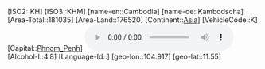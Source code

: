 ﻿---
location: [11.55,104.917]
type: Country
tags:
- geo/Country

SpocWebEntityId: 26936
isDeleted: false
confidential: public

---
[ISO2::KH]
[ISO3::KHM]
[name-en::Cambodia]
[name-de::Kambodscha]
[Area-Total::181035]
[Area-Land::176520]
[Continent::[Asia](geo/Continent/Asia.md)]
[VehicleCode::K]
[Capital::[Phnom_Penh](geo/Continent/Asia/Cambodia/Phnom_Penh.md)]
![Anthem-Cambodia](xLarge/National-Anthem/Anthem-Cambodia.mp3)
[Alcohol-l::4.8]
[Language-Id::]
[geo-lon::104.917]
[geo-lat::11.55]

